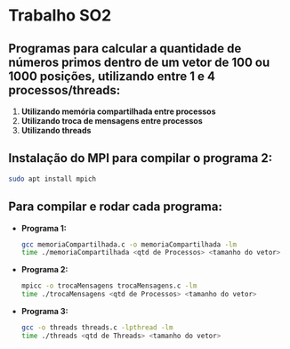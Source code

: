 # Trabalho SO2

## Programas para calcular a quantidade de números primos dentro de um vetor de 100 ou 1000 posições, utilizando entre 1 e 4 processos/threads:
1. **Utilizando memória compartilhada entre processos**  
2. **Utilizando troca de mensagens entre processos**  
3. **Utilizando threads**  

## Instalação do MPI para compilar o programa 2:
```bash
sudo apt install mpich
```

## Para compilar e rodar cada programa:
- **Programa 1:**
  ```bash
  gcc memoriaCompartilhada.c -o memoriaCompartilhada -lm
  time ./memoriaCompartilhada <qtd de Processos> <tamanho do vetor>
  ```

- **Programa 2:**
  ```bash
  mpicc -o trocaMensagens trocaMensagens.c -lm
  time ./trocaMensagens <qtd de Processos> <tamanho do vetor>
  ```

- **Programa 3:**
  ```bash
  gcc -o threads threads.c -lpthread -lm
  time ./threads <qtd de Threads> <tamanho do vetor>
  ```
